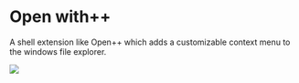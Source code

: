 # Open with++

A shell extension like Open++ which adds a customizable context menu to the windows file explorer.

![](https://raw.githubusercontent.com/stax76/OpenWithPlusPlus/master/OpenWithPlusPlus.png)